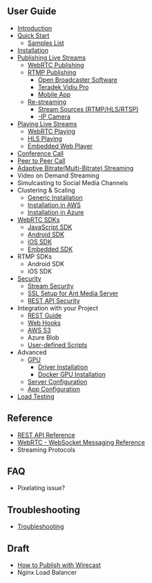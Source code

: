 ## User Guide
* [Introduction](Introduction)
* [Quick Start](Quick-Start)
  * [Samples List](Sample-List)
* [Installation](Installation)
* [Publishing Live Streams](Publishing-Live-Streams)
  * [WebRTC Publishing](WebRTC-Publishing)
  * [RTMP Publishing](RTMP-Publishing)
    * [Open Broadcaster Software](Open-Broadcaster-Software-Publishing)
    * [Teradek Vidiu Pro](Teradek-Publishing)
    * [Mobile App](https://github.com/ant-media/LiveVideoBroadcaster)
  * [Re-streaming](Re-streaming)
    * [Stream Sources (RTMP/HLS/RTSP)](External-Stream-Sources)
    * [-IP Camera](IP-Camera)
* [Playing Live Streams](Playing-Live-Streams)
  * [WebRTC Playing](WebRTC-Playing)
  * [HLS Playing](HLS-Playing)
  * [Embedded Web Player](Embedded-Web-Player)
* [Conference Call](WebRTC-Conference-Call)
* [Peer to Peer Call](WebRTC-Peer-to-Peer-Communication)
* [Adaptive Bitrate(Multi-Bitrate) Streaming](Adaptive-Bitrate-Streaming)
* Video on Demand Streaming
* Simulcasting to Social Media Channels
* Clustering & Scaling
  * [Generic Installation](Scaling-and-Load-Balancing)
  * [Installation in AWS](Scaling-with-AWS)
  * [Installation in Azure](Scaling-with-Azure)
* [WebRTC SDKs](WebRTC-SDKs)
  * [JavaScript SDK](WebRTC-JavaScript-SDK-Guide)
  * [Android SDK](WebRTC-Android-SDK-Documentation)
  * [iOS SDK](WebRTC-iOS-SDK-Documentation)
  * [Embedded SDK](WebRTC-Embedded-SDK-Documentation)
* RTMP SDKs
  * Android SDK
  * iOS SDK
* [Security](Security-Documentation)
  * [Stream Security](Stream-Security-Documentation)
  * [SSL Setup for Ant Media Server](SSL-Setup)
  * [REST API Security](REST-API-Security-Documentation)
* Integration with your Project
  * [REST Guide](REST-Guide)
  * [Web Hooks](Webhook-Integration)
  * [AWS S3](Amazon-(AWS)-S3-Integration)
  * Azure Blob
  * [User-defined Scripts](User-defined-Scripts)
* Advanced
  * [GPU](GPU) 
    * [Driver Installation](GPU-Driver-Installation)
    * [Docker GPU Installation](Docker-GPU-Installation)
  * [Server Configuration](Server-Configuration-Documentation) 
  * [App Configuration](Application-Configuration-Documentation)
* [Load Testing](Load-Testing)

## Reference
* [REST API Reference](https://antmedia.io/rest)
* [WebRTC - WebSocket Messaging Reference](WebRTC-WebSocket-Messaging-Reference)
* Streaming Protocols

## FAQ
* Pixelating issue?

## Troubleshooting
* [Troubleshooting](Troubleshooting)

## Draft
* [How to Publish with Wirecast](How-to-Publish-with-Wirecast)
* Nginx Load Balancer
 